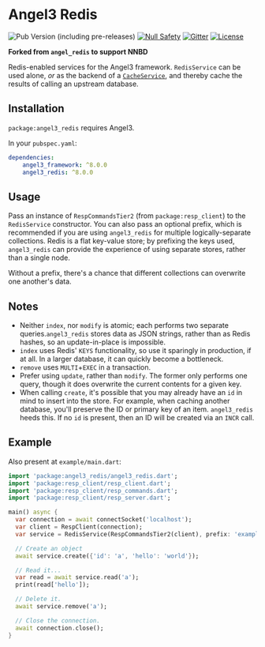 # Angel3 Redis

![Pub Version (including pre-releases)](https://img.shields.io/pub/v/angel3_redis?include_prereleases)
[![Null Safety](https://img.shields.io/badge/null-safety-brightgreen)](https://dart.dev/null-safety)
[![Gitter](https://img.shields.io/gitter/room/angel_dart/discussion)](https://gitter.im/angel_dart/discussion)
[![License](https://img.shields.io/github/license/dart-backend/angel)](https://github.com/dart-backend/angel/tree/master/packages/redis/LICENSE)

**Forked from `angel_redis` to support NNBD**

Redis-enabled services for the Angel3 framework. `RedisService` can be used alone, *or* as the backend of a [`CacheService`](https://pub.dev/packages/angel3_cache), and thereby cache the results of calling an upstream database.

## Installation

`package:angel3_redis` requires Angel3.

In your `pubspec.yaml`:

```yaml
dependencies:
    angel3_framework: ^8.0.0
    angel3_redis: ^8.0.0
```

## Usage

Pass an instance of `RespCommandsTier2` (from `package:resp_client`) to the `RedisService` constructor. You can also pass an optional prefix, which is recommended if you are using `angel3_redis` for multiple logically-separate collections. Redis is a flat key-value store; by prefixing the keys used, `angel3_redis` can provide the experience of using separate stores, rather than a single node.

Without a prefix, there's a chance that different collections can overwrite one another's data.

## Notes

* Neither `index`, nor `modify` is atomic; each performs two separate queries.`angel3_redis` stores data as JSON strings, rather than as Redis hashes, so an update-in-place is impossible.
* `index` uses Redis' `KEYS` functionality, so use it sparingly in production, if at all. In a larger database, it can quickly
become a bottleneck.
* `remove` uses `MULTI`+`EXEC` in a transaction.
* Prefer using `update`, rather than `modify`. The former only performs one query, though it does overwrite the current
contents for a given key.
* When calling `create`, it's possible that you may already have an `id` in mind to insert into the store. For example,
when caching another database, you'll preserve the ID or primary key of an item. `angel3_redis` heeds this. If no
`id` is present, then an ID will be created via an `INCR` call.

## Example

Also present at `example/main.dart`:

```dart
import 'package:angel3_redis/angel3_redis.dart';
import 'package:resp_client/resp_client.dart';
import 'package:resp_client/resp_commands.dart';
import 'package:resp_client/resp_server.dart';

main() async {
  var connection = await connectSocket('localhost');
  var client = RespClient(connection);
  var service = RedisService(RespCommandsTier2(client), prefix: 'example');

  // Create an object
  await service.create({'id': 'a', 'hello': 'world'});

  // Read it...
  var read = await service.read('a');
  print(read['hello']);

  // Delete it.
  await service.remove('a');

  // Close the connection.
  await connection.close();
}
```
